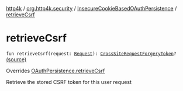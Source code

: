 [http4k](../../index.md) / [org.http4k.security](../index.md) / [InsecureCookieBasedOAuthPersistence](index.md) / [retrieveCsrf](./retrieve-csrf.md)

# retrieveCsrf

`fun retrieveCsrf(request: `[`Request`](../../org.http4k.core/-request/index.md)`): `[`CrossSiteRequestForgeryToken`](../-cross-site-request-forgery-token/index.md)`?` [(source)](https://github.com/http4k/http4k/blob/master/http4k-security-oauth/src/main/kotlin/org/http4k/security/InsecureCookieBasedOAuthPersistence.kt#L26)

Overrides [OAuthPersistence.retrieveCsrf](../-o-auth-persistence/retrieve-csrf.md)

Retrieve the stored CSRF token for this user request


